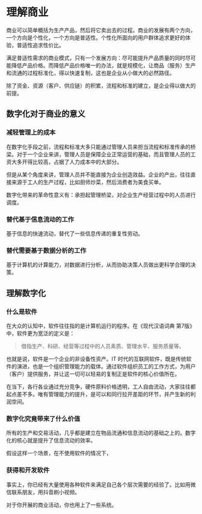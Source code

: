 # 理解商业

商业可以简单概括为生产产品，然后将它卖出去的过程。商业的发展有两个方向，一个方向是个性化，一个方向是普适性。个性化所面向的用户群体追求更好的体验，普适性追求性价比。

满足普适性需求的商业模式，只有一个发展方向：尽可能提升产品质量的同时尽可能降低产品价格。而降低产品价格唯一的办法，就是规模化，让商品（服务）生产和流通的过程标准化，得以快速复制，这也是企业从小做大的必然路径。

除了资金、资源（客户、供应链）的积累，流程和标准的建立，是企业得以做大的前提。

## 数字化对于商业的意义

### 减轻管理上的成本
在数字化手段之前，流程和标准大多只能通过管理人员来担当流程和标准传承的桥梁。对于一个企业来讲，管理人员是保障企业正常运营的基础，而且管理人员的工资大多开得比较高，占据了人力成本中的大部分。

但是从某个角度来讲，管理人员并不能直接为企业创造效益。企业的产出，往往直接来源于工人的生产过程，比如厨师炒菜，然后消费者为美食买单。

数字化带来的革命性意义有：承担起管理桥梁，对企业生产经营过程中的人员进行调度。

### 替代基于信息流动的工作
基于信息的快速流动，替代了一些信息传递的重复性劳动。

### 替代需要基于数据分析的工作
基于计算机的计算能力，对数据进行分析，从而协助决策人员做出更科学合理的决策。


## 理解数字化

### 什么是软件

在大众的认知中，软件往往指的是计算机运行的程序。在《现代汉语词典 第7版》中，软件更为宽泛的定义是：

> 借指生产、科研、经营等过程中的人员素质、管理水平、服务质量等。

也就是说，软件是一个企业的非设备性资产。IT 时代的互联网软件，既是传统软件的演进，也是一个组织管理能力的载体。通过软件组织员工的工作方式，为用户（客户）提供服务，并让这一切可以轻易的复制正是软件的核心价值所在。

在当下，各行各业通过充分竞争，硬件原料价格透明，工人自由流动，大家往往都起点差不多。唯有管理能力的提升，是可以和同行拉开差距的环节，并产生新的利润空间。

### 数字化究竟带来了什么价值

所有的生产和交易活动，几乎都是建立在物品流通和信息流动的基础之上的。数字化的核心就是提升了信息流动的效率。

假设这样一个场景，在不使用软件的情况下，

### 获得和开发软件

事实上，你已经有大量使用各种软件来满足自己各个层次需要的经验了。比如用微信联系朋友，用抖音刷小视频。

对于你开展的商业活动，你也用上了一些系统。